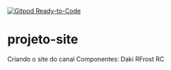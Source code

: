 [![Gitpod Ready-to-Code](https://img.shields.io/badge/Gitpod-Ready--to--Code-blue?logo=gitpod)](https://gitpod.io/#https://github.com/linuxusercanal/multijogos_official) 

# projeto-site
 Criando o site do canal
 Componentes:
 Daki
 RFrost
 RC
